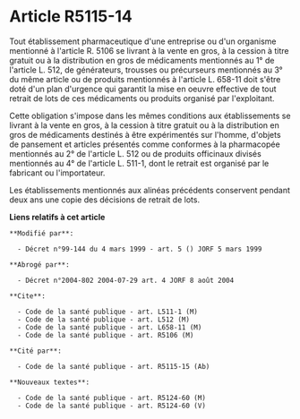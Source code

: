 # Article R5115-14

Tout établissement pharmaceutique d'une entreprise ou d'un organisme mentionné à l'article R. 5106 se livrant à la vente en
gros, à la cession à titre gratuit ou à la distribution en gros de médicaments mentionnés au 1° de l'article L. 512, de
générateurs, trousses ou précurseurs mentionnés au 3° du même article ou de produits mentionnés à l'article L. 658-11 doit
s'être doté d'un plan d'urgence qui garantit la mise en oeuvre effective de tout retrait de lots de ces médicaments ou
produits organisé par l'exploitant.

Cette obligation s'impose dans les mêmes conditions aux établissements se livrant à la vente en gros, à la cession à titre
gratuit ou à la distribution en gros de médicaments destinés à être expérimentés sur l'homme, d'objets de pansement et
articles présentés comme conformes à la pharmacopée mentionnés au 2° de l'article L. 512 ou de produits officinaux divisés
mentionnés au 4° de l'article L. 511-1, dont le retrait est organisé par le fabricant ou l'importateur.

Les établissements mentionnés aux alinéas précédents conservent pendant deux ans une copie des décisions de retrait de lots.

**Liens relatifs à cet article**

	**Modifié par**:

	  - Décret n°99-144 du 4 mars 1999 - art. 5 () JORF 5 mars 1999

	**Abrogé par**:

	  - Décret n°2004-802 2004-07-29 art. 4 JORF 8 août 2004

	**Cite**:

	  - Code de la santé publique - art. L511-1 (M)
	  - Code de la santé publique - art. L512 (M)
	  - Code de la santé publique - art. L658-11 (M)
	  - Code de la santé publique - art. R5106 (M)

	**Cité par**:

	  - Code de la santé publique - art. R5115-15 (Ab)

	**Nouveaux textes**:

	  - Code de la santé publique - art. R5124-60 (M)
	  - Code de la santé publique - art. R5124-60 (V)
